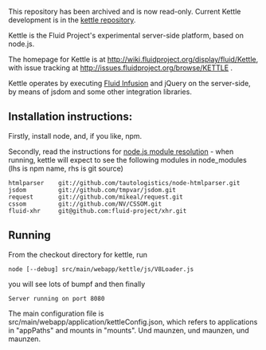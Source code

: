 This repository has been archived and is now read-only. Current Kettle development is in the [kettle repository](https://github.com/fluid-project/kettle).

Kettle is the Fluid Project's experimental server-side platform, based on node.js.

The homepage for Kettle is at http://wiki.fluidproject.org/display/fluid/Kettle, with issue tracking at http://issues.fluidproject.org/browse/KETTLE .

Kettle operates by executing [Fluid Infusion](http://www.fluidproject.org/products/infusion/) and jQuery on the server-side, by means of jsdom and some other integration libraries. 

Installation instructions:
-

Firstly, install node, and, if you like, npm. 

Secondly, read the instructions for [node.js module resolution](http://nodejs.org/api/modules.html#loading_from_node_modules_Folders) - when running, kettle will expect to see the following modules in node_modules (lhs is npm name, rhs is git source)

    htmlparser    git://github.com/tautologistics/node-htmlparser.git
    jsdom         git://github.com/tmpvar/jsdom.git
    request       git://github.com/mikeal/request.git
    cssom         git://github.com/NV/CSSOM.git
    fluid-xhr     git@github.com:fluid-project/xhr.git

Running
-

From the checkout directory for kettle, run 

    node [--debug] src/main/webapp/kettle/js/V8Loader.js

you will see lots of bumpf and then finally 
    
    Server running on port 8080

The main configuration file is src/main/webapp/application/kettleConfig.json, which refers to applications in "appPaths" and mounts in "mounts". Und maunzen, und maunzen, und maunzen.
